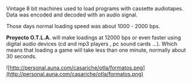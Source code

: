 Vintage 8 bit machines used to load programs with cassette audiotapes. Data was encoded and decoded with an audio signal.

Those days normal loading speed was about 1000 - 2000 bps.

**Proyecto O.T.L.A.** will make loadings at 12000 bps or even faster using digital audio devices (cd and mp3 players , pc sound cards ...). Which means that loading a game will take  less than one minute, normally about 30 seconds.

![http://personal.auna.com/casariche/otla/formatos.png](http://personal.auna.com/casariche/otla/formatos.png)